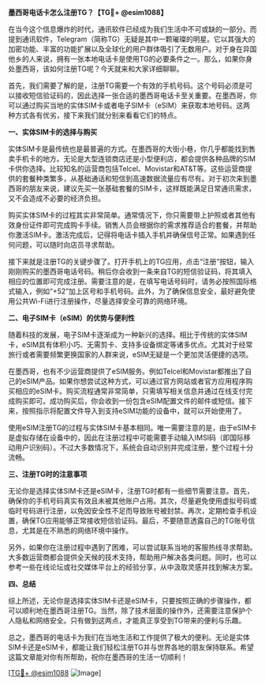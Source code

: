 **墨西哥电话卡怎么注册TG？【TG💪+ @esim1088】**

在当今这个信息爆炸的时代，通讯软件已经成为我们生活中不可或缺的一部分。而提到通讯软件，Telegram（简称TG）无疑是其中一颗璀璨的明星。它以其强大的加密功能、丰富的功能扩展以及全球化的用户群体吸引了无数用户。对于身在异国他乡的人来说，拥有一张本地电话卡是使用TG的必要条件之一。那么，如果你身处墨西哥，该如何注册TG呢？今天就来和大家详细聊聊。

首先，我们需要了解的是，注册TG需要一个有效的手机号码。这个号码必须是可以接收短信验证码的，因此选择一张合适的墨西哥电话卡至关重要。在墨西哥，你可以通过购买当地的实体SIM卡或者电子SIM卡（eSIM）来获取本地号码。这两种方式各有优劣，接下来我们就分别来看看它们的特点。

**一、实体SIM卡的选择与购买**

实体SIM卡是最传统也是最普遍的方式。在墨西哥的大街小巷，你几乎都能找到售卖手机卡的地方。无论是大型连锁商店还是小型便利店，都会提供各种品牌的SIM卡供你选择。比较知名的运营商包括Telcel、Movistar和AT&T等。这些运营商提供的套餐种类繁多，从基础通话和短信到高速数据流量应有尽有。对于初次来到墨西哥的朋友来说，建议先买一张基础套餐的SIM卡，这样既能满足日常通讯需求，又不会造成不必要的经济负担。

购买实体SIM卡的过程其实非常简单。通常情况下，你只需要带上护照或者其他有效身份证件即可完成购卡手续。销售人员会根据你的需求推荐适合的套餐，并帮助你激活SIM卡。激活完成后，记得将电话卡插入手机并确保信号正常。如果遇到任何问题，可以随时向店员寻求帮助。

接下来就是注册TG的关键步骤了。打开手机上的TG应用，点击“注册”按钮，输入刚刚购买的墨西哥电话号码。稍后你会收到一条来自TG的短信验证码，将其填入相应的位置即可完成注册。需要注意的是，在填写电话号码时，请务必按照国际格式输入，例如“+52”加上区号和手机号码。此外，为了确保信息安全，最好避免使用公共Wi-Fi进行注册操作，尽量选择安全可靠的网络环境。

**二、电子SIM卡（eSIM）的优势与便利性**

随着科技的发展，电子SIM卡逐渐成为一种新兴的选择。相比于传统的实体SIM卡，eSIM具有体积小巧、无需剪卡、支持多设备绑定等诸多优点。尤其对于经常旅行或者需要频繁更换国家的人群来说，eSIM无疑是一个更加灵活便捷的选项。

在墨西哥，也有不少运营商提供了eSIM服务。例如Telcel和Movistar都推出了自己的eSIM产品。如果你想尝试这种方式，可以通过官方网站或者官方应用程序购买相应的eSIM卡。购买流程通常非常简单，只需填写相关信息并通过在线支付完成购买即可。成功购买后，你会收到一份包含eSIM配置文件的邮件或短信。接下来，按照指示将配置文件导入到支持eSIM功能的设备中，就可以开始使用了。

使用eSIM注册TG的过程与实体SIM卡基本相同。唯一需要注意的是，由于eSIM卡是虚拟存储在设备中的，因此在注册过程中可能需要手动输入IMSI码（即国际移动用户识别码）。不过大多数情况下，系统会自动识别并完成注册，整个过程十分流畅。

**三、注册TG时的注意事项**

无论你是选择实体SIM卡还是eSIM卡，注册TG时都有一些细节需要注意。首先，确保你的手机号码真实有效且未被其他账户占用。其次，尽量避免使用虚拟号码或临时号码进行注册，以免因安全性不足而导致账号被封禁。再次，定期检查手机设置，确保TG应用能够正常接收短信验证码。最后，不要随意透露自己的TG账号信息，尤其是在不熟悉的网络环境中操作。

另外，如果你在注册过程中遇到了困难，可以尝试联系当地的客服热线寻求帮助。大多数运营商都会提供全天候的技术支持，帮助用户解决各类问题。同时，也可以参考一些在线论坛或社交媒体平台上的经验分享，从中汲取灵感并找到解决方案。

**四、总结**

综上所述，无论你是选择实体SIM卡还是eSIM卡，只要按照正确的步骤操作，都可以顺利地在墨西哥注册TG。当然，除了技术层面的操作外，还需要注意保护个人隐私和网络安全。只有做到这两点，才能真正享受到TG带来的便利与乐趣。

总之，墨西哥的电话卡为我们在当地生活和工作提供了极大的便利。无论是实体SIM卡还是eSIM卡，都能让我们轻松注册TG并与世界各地的朋友保持联系。希望这篇文章能对你有所帮助，祝你在墨西哥的生活一切顺利！

[[TG💪+ @esim1088](https://t.me/s/esim1088) ![Image](https://i.postimg.cc/4NQfJmqS/Snipaste-2025-05-13-00-14-12.png)]
